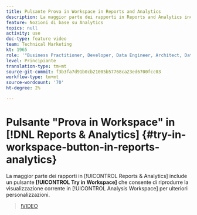 ```yaml
---
title: Pulsante Prova in Workspace in Reports and Analytics
description: La maggior parte dei rapporti in Reports and Analytics include un pulsante Try in Workspace (Prova in area di lavoro) che consente di riprodurre la visualizzazione corrente in Analysis Workspace per un’ulteriore personalizzazione.
feature: Nozioni di base su Analytics
topics: null
activity: use
doc-type: feature video
team: Technical Marketing
kt: 1965
role: '"Business Practitioner, Developer, Data Engineer, Architect, Data Architect, Administrator, Leader"'
level: Principiante
translation-type: tm+mt
source-git-commit: f3b3fa7d91b0cb21005b57768ca23ed6700fcc03
workflow-type: tm+mt
source-wordcount: '70'
ht-degree: 2%

---
```



# Pulsante &quot;Prova in Workspace&quot; in [!DNL Reports & Analytics] {#try-in-workspace-button-in-reports-analytics}

La maggior parte dei rapporti in [!UICONTROL Reports & Analytics] include un pulsante **[!UICONTROL Try in Workspace]** che consente di riprodurre la visualizzazione corrente in [!UICONTROL Analysis Workspace] per ulteriori personalizzazioni.

>[!VIDEO](https://video.tv.adobe.com/v/23959/?quality=12)
